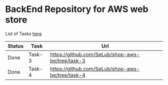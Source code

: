 # BackEnd Repository for AWS web store

List of Tasks [here](https://github.com/EPAM-JS-Competency-center/cloud-development-course-initial)


Status | Task | Url
-----|-----|--------
Done | Task-3 | https://github.com/SeLub/shop-aws-be/tree/task-3
Done | Task-4 | https://github.com/SeLub/shop-aws-be/tree/task-4

